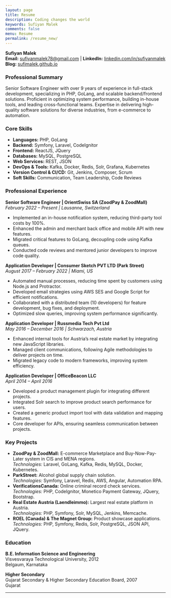 ```yaml
---
layout: page
title: Resume
description: Coding changes the world
keywords: Sufiyan Malek
comments: false
menu: Resume
permalink: /resume_new/
---
```


**Sufiyan Malek**  
**Email:** sufiyanmalek78@gmail.com | **LinkedIn:** [linkedin.com/in/sufiyanmalek](https://www.linkedin.com/in/sufiyanmalek)  
**Blog:** [sufimalek.github.io](https://sufimalek.github.io)

### **Professional Summary**  
Senior Software Engineer with over 9 years of experience in full-stack development, specializing in PHP, GoLang, and scalable backend/frontend solutions. Proficient in optimizing system performance, building in-house tools, and leading cross-functional teams. Expertise in delivering high-quality software solutions for diverse industries, from e-commerce to automation.

### **Core Skills**  
- **Languages:** PHP, GoLang  
- **Backend:** Symfony, Laravel, CodeIgnitor  
- **Frontend:** ReactJS, JQuery  
- **Databases:** MySQL, PostgreSQL  
- **Web Services:** REST, JSON  
- **DevOps & Tools:** Kafka, Docker, Redis, Solr, Grafana, Kubernetes  
- **Version Control & CI/CD:** Git, Jenkins, Composer, Scrum  
- **Soft Skills:** Communication, Team Leadership, Code Reviews  

### **Professional Experience**

**Senior Software Engineer | OrientSwiss SA (ZoodPay & ZoodMall)**  
*February 2022 – Present | Lausanne, Switzerland*  
- Implemented an in-house notification system, reducing third-party tool costs by 100%.  
- Enhanced the admin and merchant back office and mobile API with new features.  
- Migrated critical features to GoLang, decoupling code using Kafka queues.  
- Conducted code reviews and mentored junior developers to improve code quality.

**Application Developer | Consumer Sketch PVT LTD (Park Street)**  
*August 2017 – February 2022 | Miami, US*  
- Automated manual processes, reducing time spent by customers using Node.js and Protractor.  
- Developed email strategies using AWS SES and Google Script for efficient notifications.  
- Collaborated with a distributed team (10 developers) for feature development, bug fixes, and deployment.  
- Optimized slow queries, improving system performance significantly.

**Application Developer | Russmedia Tech Pvt Ltd**  
*May 2016 – December 2016 | Schwarzach, Austria*  
- Enhanced internal tools for Austria’s real estate market by integrating new JavaScript libraries.  
- Managed client communications, following Agile methodologies to deliver projects on time.  
- Migrated legacy code to modern frameworks, improving system efficiency.

**Application Developer | OfficeBeacon LLC**  
*April 2014 – April 2016*  
- Developed a product management plugin for integrating different projects.  
- Integrated Solr search to improve product search performance for users.  
- Created a generic product import tool with data validation and mapping features.  
- Core developer for APIs, ensuring seamless communication between projects.

### **Key Projects**  
- **ZoodPay & ZoodMall:** E-commerce Marketplace and Buy-Now-Pay-Later system in CIS and MENA regions.  
  *Technologies:* Laravel, GoLang, Kafka, Redis, MySQL, Docker, Kubernetes.  
- **ParkStreet:** Alcohol global supply chain solution.  
  *Technologies:* Symfony, Laravel, Redis, AWS, Angular, Automation RPA.  
- **VerificationsCanada:** Online criminal record check services.  
  *Technologies:* PHP, CodeIgnitor, Monetico Payment Gateway, JQuery, Bootstrap.  
- **Real Estate Austria (Laendleimmo):** Largest real estate platform in Austria.  
  *Technologies:* PHP, Symfony, Solr, MySQL, Jenkins, Memcache.  
- **ROEL (Canada) & The Magnet Group:** Product showcase applications.  
  *Technologies:* PHP, Symfony, Redis, Solr, PostgreSQL, JSON API, JQuery.

### **Education**  
**B.E. Information Science and Engineering**  
Visvesvaraya Technological University, 2012  
Belgaum, Karnataka

**Higher Secondary**  
Gujarat Secondary & Higher Secondary Education Board, 2007  
Gujarat  

---